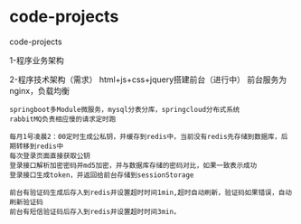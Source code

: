 # code-projects
code-projects

1-程序业务架构


2-程序技术架构（需求）
	html+js+css+jquery搭建前台（进行中）
	前台服务为nginx，负载均衡
	
	springboot多Module微服务，mysql分表分库，springcloud分布式系统
	rabbitMQ负责相应慢的请求定时跑
	
	每月1号凌晨2：00定时生成公私钥，并缓存到redis中，当前没有redis先存储到数据库，后期转移到redis中
	每次登录页面直接获取公钥
	登录接口解析加密密码并md5加密，并与数据库存储的密码对比，如果一致表示成功
	登录接口生成token，并返回给前台存储到sessionStorage
	
	前台有验证码生成后存入到redis并设置超时时间1min,超时自动刷新，验证码如果错误，自动刷新验证码
	前台有短信验证码后存入到redis并设置超时时间3min，
